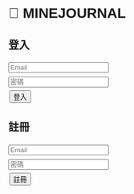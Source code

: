 <!DOCTYPE html>
<html lang="zh-Hant">
<head>
  <meta charset="UTF-8">
  <title>追星日記</title>
  <style>
    body { font-family: Arial; padding: 10px; }
    input, textarea { margin: 4px 0; width: 200px; }
    button { margin: 2px; }
    img { max-width: 120px; display:block; margin-top:4px; }
    li { border:1px solid #ccc; padding:8px; margin:6px 0; list-style:none; }
  </style>
</head>
<body>

<h1>🎵 MINEJOURNAL</h1>

<div id="loginDiv">
  <h2>登入</h2>
  <form id="loginForm">
    <input type="email" name="email" placeholder="Email" required><br>
    <input type="password" name="password" placeholder="密碼" required><br>
    <button type="submit">登入</button>
  </form>

  <h2>註冊</h2>
  <form id="signupForm">
    <input type="email" name="email" placeholder="Email" required><br>
    <input type="password" name="password" placeholder="密碼" required><br>
    <button type="submit">註冊</button>
  </form>
</div>

<div id="appDiv" style="display:none">
  <button id="logoutBtn">登出</button>

  <h2>新增 / 編輯演唱會紀錄</h2>
  <form id="recordForm">
    <input type="text" name="artist" placeholder="表演者/活動名稱" required><br>
    <input type="datetime-local" name="datetime" required><br>
    <input type="number" name="price" placeholder="票價"><br>
    <input type="text" name="seat" placeholder="座位/區域"><br>
    <input type="text" name="venue" placeholder="場地"><br>
    <textarea name="notes" placeholder="備註"></textarea><br>
    <input type="file" id="imageInput" accept="image/*"><br>
    <button type="submit">儲存</button>
  </form>

  <h2>我的紀錄</h2>
  <ul id="recordsList"></ul>
</div>

<script type="module">
// Firebase 模組
import { initializeApp } from "https://www.gstatic.com/firebasejs/10.12.2/firebase-app.js";
import { getAuth, createUserWithEmailAndPassword, signInWithEmailAndPassword, signOut, onAuthStateChanged } from "https://www.gstatic.com/firebasejs/10.12.2/firebase-auth.js";
import { getFirestore, collection, addDoc, getDocs, query, where, deleteDoc, doc, updateDoc, orderBy } from "https://www.gstatic.com/firebasejs/10.12.2/firebase-firestore.js";
import { getStorage, ref, uploadBytes, getDownloadURL } from "https://www.gstatic.com/firebasejs/10.12.2/firebase-storage.js";

// ✅ Firebase 設定（apiKey 已換成你提供的）
const firebaseConfig = {
  apiKey: "AIzaSyBCss32anuzHUC4PkM2AQea0xswIRj9sbM",
  authDomain: "daily-d5009.firebaseapp.com",
  projectId: "daily-d5009",
  storageBucket: "daily-d5009.appspot.com",
  messagingSenderId: "630564153291",
  appId: "1:630564153291:web:5f9e7672784fd511b6b84e"
};

// 初始化
const app = initializeApp(firebaseConfig);
const auth = getAuth(app);
const db = getFirestore(app);
const storage = getStorage(app);

// DOM
const loginDiv = document.getElementById("loginDiv");
const appDiv = document.getElementById("appDiv");
const loginForm = document.getElementById("loginForm");
const signupForm = document.getElementById("signupForm");
const logoutBtn = document.getElementById("logoutBtn");
const recordForm = document.getElementById("recordForm");
const recordsList = document.getElementById("recordsList");
const imageInput = document.getElementById("imageInput");

let editingId = null;
let editingImageUrl = null;

// 登入狀態監控
onAuthStateChanged(auth, user => {
  if(user){
    loginDiv.style.display = "none";
    appDiv.style.display = "block";
    loadRecords(user.uid);
  } else {
    loginDiv.style.display = "block";
    appDiv.style.display = "none";
  }
});

// 註冊
signupForm.addEventListener("submit", async e=>{
  e.preventDefault();
  const email = signupForm["email"].value;
  const password = signupForm["password"].value;
  try{
    await createUserWithEmailAndPassword(auth,email,password);
    alert("✅ 註冊成功！");
    signupForm.reset();
  } catch(err){
    alert("❌ 註冊失敗："+err.message);
  }
});

// 登入
loginForm.addEventListener("submit", async e=>{
  e.preventDefault();
  const email = loginForm["email"].value;
  const password = loginForm["password"].value;
  try{
    await signInWithEmailAndPassword(auth,email,password);
    loginForm.reset();
  } catch(err){
    alert("❌ 登入失敗："+err.message);
  }
});

// 登出
logoutBtn.addEventListener("click", async ()=>{
  try{
    await signOut(auth);
  } catch(err){
    alert("登出失敗："+err.message);
  }
});

// 儲存紀錄
recordForm.addEventListener("submit", async e=>{
  e.preventDefault();
  const user = auth.currentUser;
  if(!user) return;

  let imageUrl = editingImageUrl || "";
  const file = imageInput.files[0];
  if(file){
    const storageRef = ref(storage, `images/${user.uid}_${Date.now()}_${file.name}`);
    await uploadBytes(storageRef,file);
    imageUrl = await getDownloadURL(storageRef);
  }

  const data = {
    uid: user.uid,
    artist: recordForm["artist"].value,
    datetime: recordForm["datetime"].value,
    price: recordForm["price"].value,
    seat: recordForm["seat"].value,
    venue: recordForm["venue"].value,
    notes: recordForm["notes"].value,
    image: imageUrl,
    createdAt: new Date()
  };

  try{
    if(editingId){
      await updateDoc(doc(db,"concerts",editingId),data);
      editingId=null;
      editingImageUrl=null;
    } else{
      await addDoc(collection(db,"concerts"),data);
    }
    recordForm.reset();
    imageInput.value="";
    loadRecords(user.uid);
  } catch(err){
    alert("儲存失敗："+err.message);
  }
});

// 載入紀錄（依 datetime 由新到舊排序）
async function loadRecords(uid){
  recordsList.innerHTML="";
  const q = query(
    collection(db,"concerts"),
    where("uid","==",uid),
    orderBy("datetime","desc")
  );
  try {
    const snap = await getDocs(q);
    snap.forEach(docSnap=>{
      const d = docSnap.data();
      const li = document.createElement("li");
      li.innerHTML=`<strong>${d.artist}</strong> (${d.datetime})<br>
                    票價: ${d.price || "無"}　座位: ${d.seat || "無"}　場地: ${d.venue || "無"}<br>
                    備註: ${d.notes || ""}<br>`;
      if(d.image) li.innerHTML+=`<img src="${d.image}"><br>`;
      const editBtn = document.createElement("button");
      editBtn.textContent="編輯";
      editBtn.onclick=()=>startEdit(docSnap.id,d);
      const delBtn = document.createElement("button");
      delBtn.textContent="刪除";
      delBtn.onclick=async ()=>{
        await deleteDoc(doc(db,"concerts",docSnap.id));
        loadRecords(uid);
      };
      li.appendChild(editBtn);
      li.appendChild(delBtn);
      recordsList.appendChild(li);
    });
  } catch(err){
    alert("讀取失敗："+err.message);
  }
}

// 編輯
function startEdit(id,data){
  editingId=id;
  editingImageUrl=data.image || null;
  recordForm["artist"].value=data.artist;
  recordForm["datetime"].value=data.datetime;
  recordForm["price"].value=data.price;
  recordForm["seat"].value=data.seat;
  recordForm["venue"].value=data.venue;
  recordForm["notes"].value=data.notes;
}
</script>
</body>
</html>

